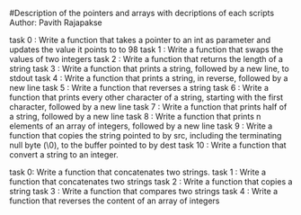#Description of the pointers and arrays with decriptions of each scripts
Author:  Pavith Rajapakse

task 0 : Write a function that takes a pointer to an int as parameter and updates the value it points to to 98
task 1 : Write a function that swaps the values of two integers
task 2 : Write a function that returns the length of a string
task 3 : Write a function that prints a string, followed by a new line, to stdout
task 4 : Write a function that prints a string, in reverse, followed by a new line
task 5 : Write a function that reverses a string
task 6 : Write a function that prints every other character of a string, starting with the first character, followed by a new line
task 7 : Write a function that prints half of a string, followed by a new line
task 8 : Write a function that prints n elements of an array of integers, followed by a new line
task 9 : Write a function that copies the string pointed to by src, including the terminating null byte (\0), to the buffer pointed to by dest
task 10 : Write a function that convert a string to an integer.

task 0: Write a function that concatenates two strings.
task 1 : Write a function that concatenates two strings
task 2 : Write a function that copies a string
task 3 : Write a function that compares two strings
task 4 : Write a function that reverses the content of an array of integers













